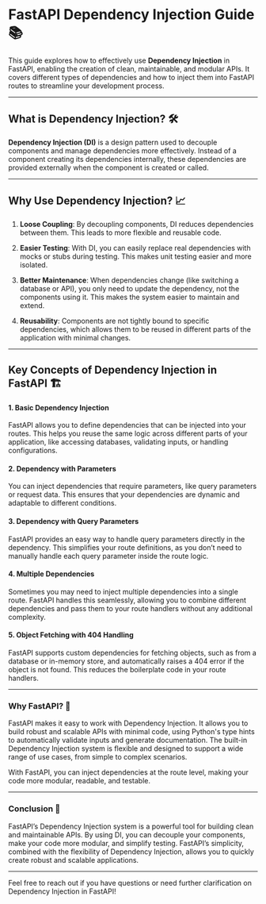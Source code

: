 # FastAPI Dependency Injection Guide 📚

This guide explores how to effectively use **Dependency Injection** in FastAPI, enabling the creation of clean, maintainable, and modular APIs. It covers different types of dependencies and how to inject them into FastAPI routes to streamline your development process.

---

## **What is Dependency Injection? 🛠️**

**Dependency Injection (DI)** is a design pattern used to decouple components and manage dependencies more effectively. Instead of a component creating its dependencies internally, these dependencies are provided externally when the component is created or called.

--- 

## **Why Use Dependency Injection? 📈**

1. **Loose Coupling**: By decoupling components, DI reduces dependencies between them. This leads to more flexible and reusable code.
   
2. **Easier Testing**: With DI, you can easily replace real dependencies with mocks or stubs during testing. This makes unit testing easier and more isolated.

3. **Better Maintenance**: When dependencies change (like switching a database or API), you only need to update the dependency, not the components using it. This makes the system easier to maintain and extend.

4. **Reusability**: Components are not tightly bound to specific dependencies, which allows them to be reused in different parts of the application with minimal changes.

---

## **Key Concepts of Dependency Injection in FastAPI 🏗️**

#### **1. Basic Dependency Injection**

FastAPI allows you to define dependencies that can be injected into your routes. This helps you reuse the same logic across different parts of your application, like accessing databases, validating inputs, or handling configurations.

#### **2. Dependency with Parameters**

You can inject dependencies that require parameters, like query parameters or request data. This ensures that your dependencies are dynamic and adaptable to different conditions.

#### **3. Dependency with Query Parameters**

FastAPI provides an easy way to handle query parameters directly in the dependency. This simplifies your route definitions, as you don’t need to manually handle each query parameter inside the route logic.

#### **4. Multiple Dependencies**

Sometimes you may need to inject multiple dependencies into a single route. FastAPI handles this seamlessly, allowing you to combine different dependencies and pass them to your route handlers without any additional complexity.

#### **5. Object Fetching with 404 Handling**

FastAPI supports custom dependencies for fetching objects, such as from a database or in-memory store, and automatically raises a 404 error if the object is not found. This reduces the boilerplate code in your route handlers.

---

### **Why FastAPI? 🚀**

FastAPI makes it easy to work with Dependency Injection. It allows you to build robust and scalable APIs with minimal code, using Python's type hints to automatically validate inputs and generate documentation. The built-in Dependency Injection system is flexible and designed to support a wide range of use cases, from simple to complex scenarios.

With FastAPI, you can inject dependencies at the route level, making your code more modular, readable, and testable.

---

### **Conclusion 🎉**

FastAPI’s Dependency Injection system is a powerful tool for building clean and maintainable APIs. By using DI, you can decouple your components, make your code more modular, and simplify testing. FastAPI’s simplicity, combined with the flexibility of Dependency Injection, allows you to quickly create robust and scalable applications.

---

Feel free to reach out if you have questions or need further clarification on Dependency Injection in FastAPI!

